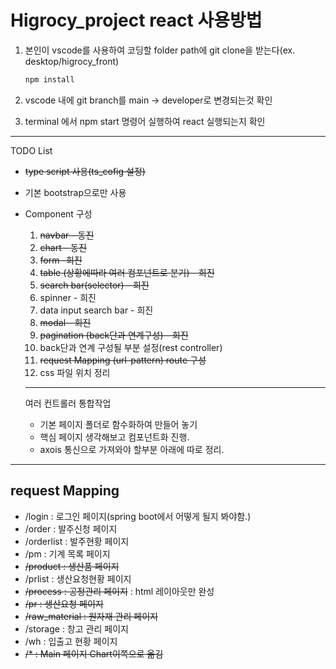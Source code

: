 <h1> Higrocy_project react 사용방법 </h1>

1. 본인이 vscode를 사용하여 코딩할 folder path에 git clone을 받는다(ex. desktop/higrocy_front)

   ```powershell
   npm install
   ```
2. vscode 내에 git branch를 main -> developer로 변경되는것 확인
3. terminal 에서 npm start 명령어 실행하여 react 실행되는지 확인

---
TODO List
- ~~type script 사용(ts_cofig 설정)~~
- 기본 bootstrap으로만 사용
- Component 구성  
   1. ~~navbar - 동진~~
   2. ~~chart - 동진~~
   3. ~~form -희진~~
   4. ~~table (상황에따라 여러 컴포넌트로 분기) - 희진~~
   5. ~~search bar(selector) - 희진~~
   6. spinner - 희진
   7. data input search bar - 희진
   8. ~~modal - 희진~~
   9. ~~pagination (back단과 연계구성) - 희진~~
   10. back단과 연계 구성될 부분 설정(rest controller)
   11. ~~request Mapping (url-pattern) route 구성~~
   12. css 파일 위치 정리    
   ---

   여러 컨트롤러 통합작업
   - 기본 페이지 폴더로 함수화하여 만들어 놓기
   - 핵심 페이지 생각해보고 컴포넌트화 진행.
   - axois 통신으로 가져와야 할부분 아래에 따로 정리.

---

<h2>request Mapping </h2>  

- /login : 로그인 페이지(spring boot에서 어떻게 될지 봐야함.)
- /order : 발주신청 페이지
- /orderlist : 발주현황 페이지
- /pm : 기계 목록 페이지
- ~~/product : 생산품 페이지~~
- /prlist : 생산요청현황 페이지
- ~~/process : 공정관리 페이지~~ : html 레이아웃만 완성
- ~~/pr : 생산요청 페이지~~
- ~~/raw_material : 원자재 관리 페이지~~
- /storage : 창고 관리 페이지
- /wh : 입출고 현황 페이지
- ~~/* : Main 페이지 Chart이쪽으로 옮김~~